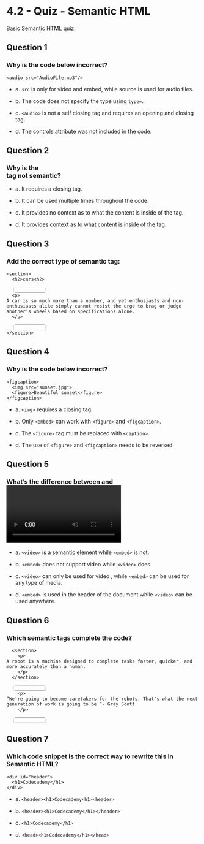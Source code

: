 # 4.2 - Quiz - Semantic HTML
Basic Semantic HTML quiz.

## Question 1

### Why is the code below incorrect?
```
<audio src="AudioFile.mp3"/>
```
- a. ```src``` is only for video and embed, while source is used for audio files.

- b. The code does not specify the type using ```type=```.

- c. ```<audio>``` is not a self closing tag and requires an opening and closing tag. 

- d. The controls attribute was not included in the code.

## Question 2

### Why is the <div> tag not semantic?

- a. It requires a closing tag.

- b. It can be used multiple times throughout the code.

- c. It provides no context as to what the content is inside of the tag.

- d. It provides context as to what content is inside of the tag.

## Question 3

### Add the correct type of semantic tag:
```
<section>
  <h2>cars<h2>
   ___________
  |___________|
  <p>
A car is so much more than a number, and yet enthusiasts and non-enthusiasts alike simply cannot resist the urge to brag or judge another’s wheels based on specifications alone.
  </p>
   ___________
  |___________|
</section>
```

## Question 4

### Why is the code below incorrect?
```
<figcaption>
  <img src="sunset.jpg">
  <figure>Beautiful sunset</figure>
</figcaption>
```
- a. ```<img>``` requires a closing tag.

- b. Only ```<embed>``` can work with ```<figure>``` and ```<figcaption>```.

- c. The ```<figure>``` tag must be replaced with ```<caption>```.

- d. The use of ```<figure>``` and ```<figcaption>``` needs to be reversed.        

## Question 5

### What’s the difference between <embed> and <video>?

- a. ```<video>``` is a semantic element while ```<embed>``` is not.

- b. ```<embed>``` does not support video while ```<video>``` does.

- c. ```<video>``` can only be used for video , while ```<embed>``` can be used for any type of media.   

- d. ```<embed>``` is used in the header of the document while ```<video>``` can be used anywhere.

## Question 6

### Which semantic tags complete the code?
```
  <section>
    <p>
A robot is a machine designed to complete tasks faster, quicker, and more accurately than a human.
    </p>
  </section>
   ___________
  |___________|
    <p>
“We're going to become caretakers for the robots. That's what the next generation of work is going to be.”- Gray Scott
    </p>
   ___________
  |___________|
```

## Question 7

### Which code snippet is the correct way to rewrite this in Semantic HTML?
```
<div id="header">
  <h1>Codecademy</h1>
</div>
```
- a. ```<header><h1>Codecademy<h1><header>```    

- b. ```<header><h1>Codecademy</h1></header>```      

- c. ```<h1>Codecademy</h1>```

- d. ```<head><h1>Codecademy</h1></head>```   